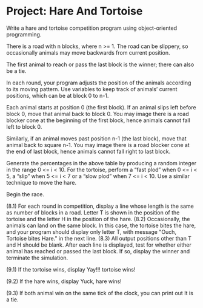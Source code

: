 # Project: Hare And Tortoise

Write a hare and tortoise competition program using object-oriented programming.

There is a road with n blocks, where n >= 1. The road can be slippery, so occasionally animals may move backwards from current position.

The first animal to reach or pass the last block is the winner; there can also be a tie.

In each round, your program adjusts the position of the animals according to its moving pattern. Use variables to keep track of animals’ current positions, which can be at block 0 to n-1. 

Each animal starts at position 0 (the first block). If an animal slips left before block 0, move that animal back to block 0.
You may image there is a road blocker cone at the beginning of the first block, hence animals cannot fall left to block 0.

Similarly, if an animal moves past position n-1 (the last block), move that animal back to square n-1. You may image there is a road blocker cone at the end of last block, hence animals cannot fall right to last block.

Generate the percentages in the above table by producing a random integer in the range 0 <= i < 10. For the tortoise, perform a “fast plod” when 0 <= i < 5, a “slip” when 5 <= i < 7 or a “slow plod” when 7 <= i < 10. Use a similar technique to move the hare. 


Begin the race.


(8.1) For each round in competition, display a line whose length is the same as number of blocks in a road. Letter T is shown in the position of the tortoise and the letter H in the position of the hare. 
(8.2) Occasionally, the animals can land on the same block. In this case, the tortoise bites the hare, and your program should display only letter T, with message "Ouch, Tortoise bites Hare." in the next line.
(8.3) All output positions other than T and H should be blank. 
After each line is displayed, test for whether either animal has reached or passed the last block. If so, display the winner and terminate the simulation.


(9.1) If the tortoise wins, display 
         Yay!!! tortoise wins!
         
         
(9.2) If the hare wins, display
         Yuck, hare wins!
         
         
(9.3) If both animal win on the same tick of the clock, you can print out
         It is a tie.

